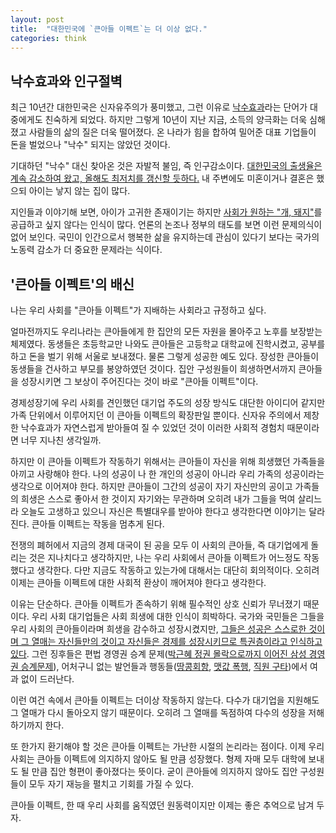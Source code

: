 ```yaml
---
layout: post
title:  "대한민국에 `큰아들 이펙트`는 더 이상 없다."
categories: think
---
```


## 낙수효과와 인구절벽

최근 10년간 대한민국은 신자유주의가 풍미했고, 그런 이유로 [낙수효과](https://ko.wikipedia.org/wiki/%EB%82%99%EC%88%98_%ED%9A%A8%EA%B3%BC)라는 단어가 대중에게도 친숙하게 되었다. 하지만 그렇게 10년이 지난 지금, 소득의 양극화는 더욱 심해졌고 사람들의 삶의 질은 더욱 떨어졌다. 온 나라가 힘을 합하여 밀어준 대표 기업들이 돈을 벌었으나 "낙수" 되지는 않았던 것이다. 

기대하던 "낙수" 대신 찾아온 것은 자발적 불임, 즉 인구감소이다. [대한민국의 출생율은 계속 감소하여 왔고, 올해도 최저치를 갱신할 듯하다.](http://www.yonhapnews.co.kr/bulletin/2017/07/29/0200000000AKR20170729052300017.HTML) 내 주변에도 미혼이거나 결혼은 했으되 아이는 낳지 않는 집이 많다.

지인들과 이야기해 보면, 아이가 고귀한 존재이기는 하지만 [사회가 원하는 "개, 돼지"](http://news.khan.co.kr/kh_news/khan_art_view.html?artid=201607082025001)를 공급하고 싶지 않다는 인식이 많다. 언론의 논조나 정부의 태도를 보면 이런 문제의식이 없어 보인다. 국민이 인간으로서 행복한 삶을 유지하는데 관심이 있다기 보다는 국가의 노동력 감소가 더 중요한 문제라는 식이다. 

## '큰아들 이펙트'의 배신

나는 우리 사회를 "큰아들 이펙트"가 지배하는 사회라고 규정하고 싶다. 

얼마전까지도 우리나라는 큰아들에게 한 집안의 모든 자원을 몰아주고 노후를 보장받는 체제였다. 동생들은 초등학교만 나와도 큰아들은 고등학교 대학교에 진학시켰고, 공부를 하고 돈을 벌기 위해 서울로 보내졌다. 물론 그렇게 성공한 예도 있다. 장성한 큰아들이 동생들을 건사하고 부모를 봉양하였던 것이다. 집안 구성원들이 희생하면서까지 큰아들을 성장시키면 그 보상이 주어진다는 것이 바로 "큰아들 이펙트"이다. 

경제성장기에 우리 사회를 견인했던 대기업 주도의 성장 방식도 대단한 아이디어 같지만 가족 단위에서 이루어지던 이 큰아들 이펙트의 확장판일 뿐이다. 신자유 주의에서 제창한 낙수효과가 자연스럽게 받아들여 질 수 있었던 것이 이러한 사회적 경험치 때문이라면 너무 지나친 생각일까.

하지만 이 큰아들 이펙트가 작동하기 위해서는 큰아들이 자신을 위해 희생했던 가족들을 아끼고 사랑해야 한다. 나의 성공이 나 한 개인의 성공이 아니라 우리 가족의 성공이라는 생각으로 이어져야 한다. 하지만 큰아들이 그간의 성공이 자기 자신만의 공이고 가족들의 희생은 스스로 좋아서 한 것이지 자기와는 무관하며 오히려 내가 그들을 먹여 살리느라 오늘도 고생하고 있으니 자신은 특별대우를 받아야 한다고 생각한다면 이야기는 달라진다. 큰아들 이펙트는 작동을 멈추게 된다.

전쟁의 폐허에서 지금의 경제 대국이 된 공을 모두 이 사회의 큰아들, 즉 대기업에게 돌리는 것은 지나치다고 생각하지만, 나는 우리 사회에서 큰아들 이펙트가 어느정도 작동했다고 생각한다. 다만 지금도 작동하고 있는가에 대해서는 대단히 회의적이다. 오히려  이제는 큰아들 이펙트에 대한 사회적 환상이 깨어져야 한다고 생각한다. 

이유는 단순하다. 큰아들 이펙트가 존속하기 위해 필수적인 상호 신뢰가 무너졌기 때문이다. 우리 사회 대기업들은 사회 희생에 대한 인식이 희박하다. 국가와 국민들은 그들을 우리 사회의 큰아들이라며 희생을 감수하고 성장시켰지만, [그들은 성공은 스스로한 것이며 그 열매는 자신들만의 것이고 자신들은 경제를 성장시키므로 특권층이라고 인식하고 있다](http://heri.kr/145539). 그런 징후들은 편법 경영권 승계 문제([박근혜 정권 몰락으로까지 이어진 삼성 경영권 승계문제](http://h21.hani.co.kr/arti/cover/cover_general/33728.html)), 어처구니 없는 발언들과 행동들([땅콩회항](https://namu.wiki/w/%EB%8C%80%ED%95%9C%ED%95%AD%EA%B3%B5%20086%ED%8E%B8%20%EC%9D%B4%EB%A5%99%EC%A7%80%EC%97%B0%20%EC%82%AC%EA%B1%B4), [맷값 폭행](https://namu.wiki/w/%EC%9E%AC%EB%B2%8C%202%EC%84%B8%20%EC%95%BC%EA%B5%AC%EB%B0%A9%EB%A7%9D%EC%9D%B4%20%EA%B5%AC%ED%83%80%EC%82%AC%EA%B1%B4), [직원 구타](http://www.hani.co.kr/arti/society/society_general/723738.html))에서 여과 없이 드러난다. 

이런 여건 속에서 큰아들 이펙트는 더이상 작동하지 않는다. 다수가 대기업을 지원해도 그 열매가 다시 돌아오지 않기 때문이다. 오히려 그 열매를 독점하여 다수의 성장을 저해하기까지 한다. 

또 한가지 환기해야 할 것은 큰아들 이펙트는 가난한 시절의 논리라는 점이다. 이제 우리 사회는 큰아들 이펙트에 의지하지 않아도 될 만큼 성장했다. 형제 자매 모두 대학에 보내도 될 만큼 집안 형편이 좋아졌다는 뜻이다. 굳이 큰아들에 의지하지 않아도 집안 구성원들이 모두 자기 재능을 펼치고 기회를 가질 수 있다. 

큰아들 이펙트, 한 때 우리 사회를 움직였던 원동력이지만 이제는 좋은 추억으로 남겨 두자. 

